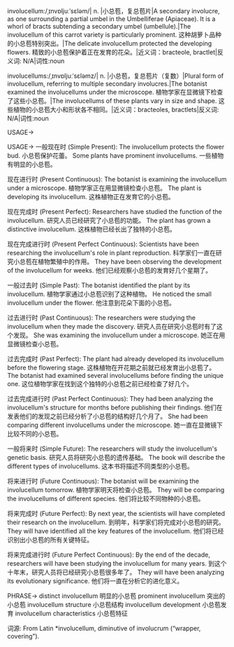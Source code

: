involucellum:/ˌɪnvɒljuːˈsɛləm/| n. |小总苞，复总苞片|A secondary involucre, as one surrounding a partial umbel in the Umbelliferae (Apiaceae). It is a whorl of bracts subtending a secondary umbel (umbellule).|The involucellum of this carrot variety is particularly prominent.  这种胡萝卜品种的小总苞特别突出。|The delicate involucellum protected the developing flowers. 精致的小总苞保护着正在发育的花朵。|近义词：bracteole, bractlet|反义词: N/A|词性:noun

involucellums:/ˌɪnvɒljuːˈsɛləmz/| n. |小总苞，复总苞片（复数）|Plural form of involucellum, referring to multiple secondary involucres.|The botanist examined the involucellums under the microscope.  植物学家在显微镜下检查了这些小总苞。|The involucellums of these plants vary in size and shape. 这些植物的小总苞大小和形状各不相同。|近义词：bracteoles, bractlets|反义词: N/A|词性:noun


USAGE->

USAGE->
一般现在时 (Simple Present):
The involucellum protects the flower bud. 小总苞保护花蕾。
Some plants have prominent involucellums. 一些植物有明显的小总苞。

现在进行时 (Present Continuous):
The botanist is examining the involucellum under a microscope. 植物学家正在用显微镜检查小总苞。
The plant is developing its involucellum.  这株植物正在发育它的小总苞。


现在完成时 (Present Perfect):
Researchers have studied the function of the involucellum. 研究人员已经研究了小总苞的功能。
The plant has grown a distinctive involucellum.  这株植物已经长出了独特的小总苞。

现在完成进行时 (Present Perfect Continuous):
Scientists have been researching the involucellum's role in plant reproduction. 科学家们一直在研究小总苞在植物繁殖中的作用。
They have been observing the development of the involucellum for weeks. 他们已经观察小总苞的发育好几个星期了。


一般过去时 (Simple Past):
The botanist identified the plant by its involucellum. 植物学家通过小总苞识别了这种植物。
He noticed the small involucellum under the flower. 他注意到花朵下面的小总苞。

过去进行时 (Past Continuous):
The researchers were studying the involucellum when they made the discovery. 研究人员在研究小总苞时有了这个发现。
She was examining the involucellum under a microscope. 她正在用显微镜检查小总苞。


过去完成时 (Past Perfect):
The plant had already developed its involucellum before the flowering stage.  这株植物在开花期之前就已经发育出小总苞了。
The botanist had examined several involucellums before finding the unique one.  这位植物学家在找到这个独特的小总苞之前已经检查了好几个。


过去完成进行时 (Past Perfect Continuous):
They had been analyzing the involucellum's structure for months before publishing their findings.  他们在发表他们的发现之前已经分析了小总苞的结构好几个月了。
She had been comparing different involucellums under the microscope. 她一直在显微镜下比较不同的小总苞。


一般将来时 (Simple Future):
The researchers will study the involucellum's genetic basis. 研究人员将研究小总苞的遗传基础。
The book will describe the different types of involucellums. 这本书将描述不同类型的小总苞。

将来进行时 (Future Continuous):
The botanist will be examining the involucellum tomorrow. 植物学家明天将检查小总苞。
They will be comparing the involucellums of different species. 他们将比较不同物种的小总苞。


将来完成时 (Future Perfect):
By next year, the scientists will have completed their research on the involucellum. 到明年，科学家们将完成对小总苞的研究。
They will have identified all the key features of the involucellum. 他们将已经识别出小总苞的所有关键特征。

将来完成进行时 (Future Perfect Continuous):
By the end of the decade, researchers will have been studying the involucellum for many years. 到这个十年末，研究人员将已经研究小总苞很多年了。
They will have been analyzing its evolutionary significance. 他们将一直在分析它的进化意义。



PHRASE->
distinct involucellum  明显的小总苞
prominent involucellum 突出的小总苞
involucellum structure 小总苞结构
involucellum development 小总苞发育
involucellum characteristics 小总苞特征

词源: From Latin *involucellum, diminutive of involucrum (“wrapper, covering”).

